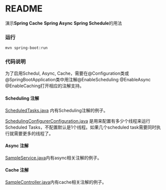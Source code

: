 README
===========================

演示**Spring Cache** **Spring Async** **Spring Schedule**的用法

### 运行
```bash
mvn spring-boot:run
```

### 代码说明

为了启用Schedul, Async, Cache，需要在@Configuration类或@SpringBootApplication类中用注解@EnableScheduling @EnableAsync @EnableCaching打开相应的注解支持。

#### Scheduling 注解
[ScheduledTasks.java](src/main/java/cn/devmgr/tutorial/ScheduledTasks.java) 内有Scheduling注解的例子。

[SchedulingConfigurerConfiguration.java](src/main/java/cn/devmgr/tutorial/SchedulingConfigurerConfiguration.java) 是用来配置有多少个线程来运行Scheduled Tasks，不配置默认是1个线程。如果几个scheduled task需要同时执行就需要更多的线程了。

#### Async 注解
[SampleService.java](src/main/java/cn/devmgr/tutorial/SampleService.java)内有async相关注解的例子。

#### Cache 注解
[SampleController.java](src/main/java/cn/devmgr/tutorial/SampleController.java)内有cache相关注解的例子。
